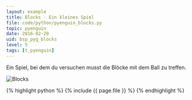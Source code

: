 ```yaml
---
layout: example
title: Blocks - Ein kleines Spiel
file: code/python/pyenguin_blocks.py
topic: pyenguin
date: 2016-02-20
uid: bsp_pyg_blocks
level: 5
tags: [t_pyenguin]
---
```


Ein Spiel, bei dem du versuchen musst die Blöcke mit dem Ball zu treffen.

![Blocks](blocks.png)

{% highlight python %}
{% include {{ page.file }} %}
{% endhighlight %}